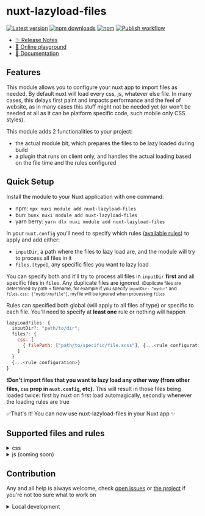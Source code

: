 # nuxt-lazyload-files

[![Latest version][npm-version-src]][npm-version-href] [![npm downloads][npm-downloads-src]][npm-downloads-href] [![npm][npm-src]][npm-href] [![Publish workflow][publish-workflow-src]][publish-workflow-href]

- [✨ Release Notes](/CHANGELOG.md)
- [🏀 Online playground](https://stackblitz.com/github/Ribeiro-Tiago/nuxt-lazy-load?file=playground%2Fapp.vue)
- [📖 Documentation](https://ribeiro-tiago.github.io/nuxt-lazyload-files/)

## Features

This module allows you to configure your nuxt app to import files as needed. By default nuxt will load every css, js, whatever else file. In many cases, this delays first paint and impacts performance and the feel of website, as in many cases this stuff might not be needed yet (or won't be needed at all as it can be platform specific code, such mobile only CSS styles).

This module adds 2 functionalities to your project:

- the actual module bit, which prepares the files to be lazy loaded during build
- a plugin that runs on client only, and handles the actual loading based on the file time and the rules configured

## Quick Setup

Install the module to your Nuxt application with one command:

- npm: `npx nuxi module add nuxt-lazyload-files`
- bun: `bunx nuxi module add nuxt-lazyload-files`
- yarn berry: `yarn dlx nuxi module add nuxt-lazyload-files`

In your `nuxt.config` you'll need to specify which rules ([available rules](#supported-files-and-rules)) to apply and add either:

- `inputDir`, a path where the files to lazy load are, and the module will try to process all files in it
- `files.[type]`, any specific files you want to lazy load

You can specify both and it'll try to process all files in `inputDir` **first** and all specific files in `files`. Any duplicate files are ignored.
<small>:information_source:Duplicate files are determined by path + filename, for example if you specify `inputDir: "mydir"` and `files.css: ["mydir/myfile"]`, myfile will be ignored when processing `files`</small>

Rules can specified both global (will apply to all files of type) or specific to each file. You'll need to specify at **least one** rule or nothing will happen

```javascript
lazyLoadFiles: {
  inputDir?: "path/to/dir";
  files?: {
    css: [
      { filePath: ["path/to/specific/file.scss"], {...<rule configuration>} }
    ]
  }
  {...<rule configuration>}
}
```

:exclamation:**Don't import files that you want to lazy load any other way (from other files, `css` prop in `nuxt.config`, etc).** This will result in those files being loaded twice: first by nuxt on first load automagically, secondly whenever the loading rules are true

:white_check_mark:That's it! You can now use nuxt-lazyload-files in your Nuxt app ✨

## Supported files and rules

<details>
  <summary>css</summary>

At the moment this module only supports lazy loading SCSS files. All other preprocessors and vanilla CSS still needs to be implemented, haven't had the time

These files also get compiled into plain CSS during build time, and it's those that the plugin uses

| Rule                   | Config            | Supported format | Description                                               |
| ---------------------- | ----------------- | ---------------- | --------------------------------------------------------- |
| windowWidthGreaterThan | { width: number } | SCSS             | Loads the files when window width is greater than `width` |
| windowWidthLessThan    | { width: number } | SCSS             | Loads the files when window width is less than `width`    |

</details>

<details>
  <summary>js (coming soon)</summary>
</details>

## Contribution

Any and all help is always welcome, check [open issues](https://github.com/Ribeiro-Tiago/nuxt-lazy-load/issues) or [the project](https://github.com/users/Ribeiro-Tiago/projects/1/views/1) if you're not too sure what to work on

<details>
  <summary>Local development</summary>

```bash
# Install dependencies
bun install

# Generate type stubs
bun run dev:prepare

# Develop with the playground
bun run dev

# bun the playground
bun run dev:build

# Run ESLint
bun run lint

# Run Vitest
bun run test
bun run test:watch

# Release new version
bun run release
```

#### Link package for local debugging

If you're developing something and want to test against a real example project, or are debugging something in your project that uses this module, you can link both projects, effectively making your project use your local version of the module instead (as [detailed here](https://vueschool.io/lessons/navigating-the-official-starter-template) at around the 9 minute mark)

```bash
# Go the dependency in node modules and run bun link to enable linking
cd ./node_modules/nuxt-lazyload-files && bun link && cd -

# back at the root of your project do, link it to the package
bun link nuxt-lazyload-files
```

</details>

<!-- Badges -->

[npm-version-src]: https://img.shields.io/npm/v/nuxt-lazyload-files/latest.svg?style=flat&colorA=020420&colorB=00DC82
[npm-version-href]: https://npmjs.com/package/nuxt-lazyload-files
[npm-downloads-src]: https://img.shields.io/npm/dm/nuxt-lazyload-files.svg?style=flat&colorA=020420&colorB=00DC82
[npm-downloads-href]: https://npm.chart.dev/nuxt-lazyload-files
[npm-src]: https://img.shields.io/npm/l/nuxt-lazyload-files.svg?style=flat&colorA=020420&colorB=00DC82
[npm-href]: https://npmjs.com/package/nuxt-lazyload-files
[publish-workflow-src]: https://img.shields.io/github/actions/workflow/status/ribeiro-tiago/nuxt-lazyload-files/publish.yml?branch=master
[publish-workflow-href]: https://github.com/Ribeiro-Tiago/nuxt-lazyload-files/actions/workflows/publish.yml
